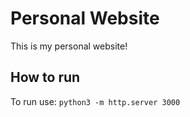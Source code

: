 # Personal Website

This is my personal website!

## How to run

To run use: ``python3 -m http.server 3000``
